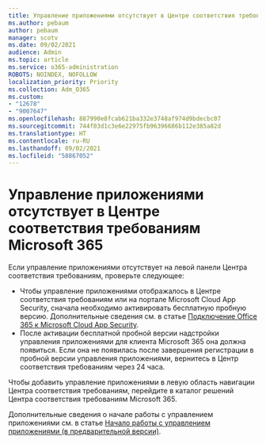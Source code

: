```yaml
---
title: Управление приложениями отсутствует в Центре соответствия требованиям Microsoft 365
ms.author: pebaum
author: pebaum
manager: scotv
ms.date: 09/02/2021
audience: Admin
ms.topic: article
ms.service: o365-administration
ROBOTS: NOINDEX, NOFOLLOW
localization_priority: Priority
ms.collection: Adm_O365
ms.custom:
- "12678"
- "9007647"
ms.openlocfilehash: 887990e8fcab621ba332e3748af974d9bdecbc07
ms.sourcegitcommit: 744f03d1c3e6e22975fb96396686b112e385a82d
ms.translationtype: HT
ms.contentlocale: ru-RU
ms.lasthandoff: 09/02/2021
ms.locfileid: "58867052"
---
```

# <a name="app-governance-missing-from-microsoft-365-compliance-center"></a>Управление приложениями отсутствует в Центре соответствия требованиям Microsoft 365

Если управление приложениями отсутствует на левой панели Центра соответствия требованиям, проверьте следующее:

- Чтобы управление приложениями отображалось в Центре соответствия требованиям или на портале Microsoft Cloud App Security, сначала необходимо активировать бесплатную пробную версию. Дополнительные сведения см. в статье [Подключение Office 365 к Microsoft Cloud App Security](https://docs.microsoft.com/cloud-app-security/connect-office-365-to-microsoft-cloud-app-security).
- После активации бесплатной пробной версии надстройки управления приложениями для клиента Microsoft 365 она должна появиться. Если она не появилась после завершения регистрации в пробной версии управления приложениями, вернитесь в Центр соответствия требованиям через 24 часа.

Чтобы добавить управление приложениями в левую область навигации Центра соответствия требованиям, перейдите в каталог решений Центра соответствия требованиям Microsoft 365.

Дополнительные сведения о начале работы с управлением приложениями см. в статье [Начало работы с управлением приложениями (в предварительной версии)](https://docs.microsoft.com/microsoft-365/compliance/app-governance-get-started).